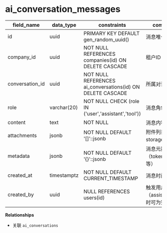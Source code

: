 # ai_conversation_messages

| field_name | data_type | constraints | comment |
| --- | --- | --- | --- |
| id | uuid | PRIMARY KEY DEFAULT gen_random_uuid() | 消息唯一标识 |
| company_id | uuid | NOT NULL REFERENCES companies(id) ON DELETE CASCADE | 租户ID |
| conversation_id | uuid | NOT NULL REFERENCES ai_conversations(id) ON DELETE CASCADE | 所属对话 |
| role | varchar(20) | NOT NULL CHECK (role IN ('user','assistant','tool')) | 消息角色 |
| content | text | NOT NULL | 消息内容 |
| attachments | jsonb | NOT NULL DEFAULT '[]'::jsonb | 附件列表（引用 storage ids） |
| metadata | jsonb | NOT NULL DEFAULT '{}'::jsonb | 消息元数据（token、耗时等） |
| created_at | timestamptz | NOT NULL DEFAULT CURRENT_TIMESTAMP | 消息时间 |
| created_by | uuid | NULL REFERENCES users(id) | 触发用户（assistant/tool 时可为空） |

**Relationships**
- 关联 `ai_conversations`
